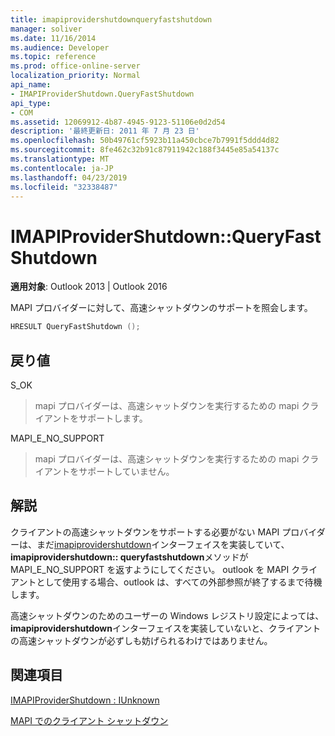 ```yaml
---
title: imapiprovidershutdownqueryfastshutdown
manager: soliver
ms.date: 11/16/2014
ms.audience: Developer
ms.topic: reference
ms.prod: office-online-server
localization_priority: Normal
api_name:
- IMAPIProviderShutdown.QueryFastShutdown
api_type:
- COM
ms.assetid: 12069912-4b87-4945-9123-51106e0d2d54
description: '最終更新日: 2011 年 7 月 23 日'
ms.openlocfilehash: 50b49761cf5923b11a450cbce7b7991f5ddd4d82
ms.sourcegitcommit: 8fe462c32b91c87911942c188f3445e85a54137c
ms.translationtype: MT
ms.contentlocale: ja-JP
ms.lasthandoff: 04/23/2019
ms.locfileid: "32338487"
---
```

# <a name="imapiprovidershutdownqueryfastshutdown"></a>IMAPIProviderShutdown::QueryFastShutdown

  
  
**適用対象**: Outlook 2013 | Outlook 2016 
  
MAPI プロバイダーに対して、高速シャットダウンのサポートを照会します。 
  
```cpp
HRESULT QueryFastShutdown ();
```

## <a name="return-value"></a>戻り値

S_OK
  
> mapi プロバイダーは、高速シャットダウンを実行するための mapi クライアントをサポートします。
    
MAPI_E_NO_SUPPORT
  
> mapi プロバイダーは、高速シャットダウンを実行するための mapi クライアントをサポートしていません。
    
## <a name="remarks"></a>解説

クライアントの高速シャットダウンをサポートする必要がない MAPI プロバイダーは、まだ[imapiprovidershutdown](imapiprovidershutdowniunknown.md)インターフェイスを実装していて、 **imapiprovidershutdown:: queryfastshutdown**メソッドが MAPI_E_NO_SUPPORT を返すようにしてください。 outlook を MAPI クライアントとして使用する場合、outlook は、すべての外部参照が終了するまで待機します。 
  
高速シャットダウンのためのユーザーの Windows レジストリ設定によっては、 **imapiprovidershutdown**インターフェイスを実装していないと、クライアントの高速シャットダウンが必ずしも妨げられるわけではありません。 
  
## <a name="see-also"></a>関連項目



[IMAPIProviderShutdown : IUnknown](imapiprovidershutdowniunknown.md)


[MAPI でのクライアント シャットダウン](client-shutdown-in-mapi.md)

